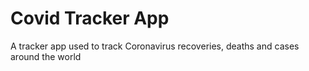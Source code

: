 # Covid Tracker App 

A tracker app used to track Coronavirus recoveries, deaths and cases around the world
